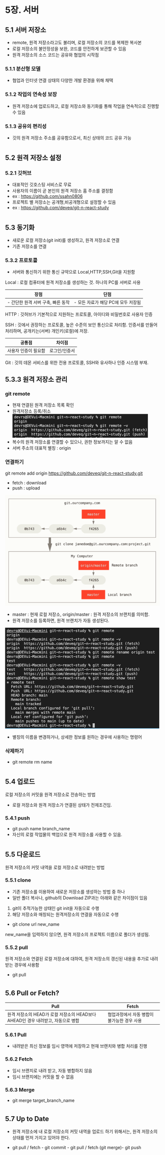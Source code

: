 # 5장. 서버

## 5.1 서버 저장소
- remote, 원격 저장소라고도 불리며, 로컬 저장소의 코드를 복제한 복사본
- 로컬 저장소의 불안정성을 보완, 코드를 안전하게 보관할 수 있음
- 원격 저장소의 소스 코드는 공유와 협업의 시작점
### 5.1.1 분산형 모델
- 협업과 인터넷 연결 상태의 다양한 개발 환경을 위해 채택
### 5.1.2 작업의 연속성 보장
- 원격 저장소에 업로드하고, 로컬 저장소와 동기화를 통해 작업을 연속적으로 진행할 수 있음
### 5.1.3 공유의 편리성
- 깃의 원격 저장소 주소를 공유함으로서, 최신 상태의 코드 공유 가능

#
## 5.2 원격 저장소 설정
### 5.2.1 깃허브
- 대표적인 깃호스팅 서비스로 무료
- 사용자의 이름이 곧 본인의 원격 저장소 홈 주소를 결정함
- ex : https://github.com/ssahn0806
- 프로젝트 별 저장소는 공개형,비공개형으로 설정할 수 있음
- ex : https://github.com/deveq/git-n-react-study
#
## 5.3 동기화
- 새로운 로컬 저장소(git init)를 생성하고, 원격 저장소로 연결
- 기존 저장소를 연결

### 5.3.2 프로토콜
- 서버와 통신하기 위한 통신 규약으로 Local,HTTP,SSH,Git을 지원함

Local : 로컬 컴퓨터에 원격 저장소를 생성하는 것. 하나의 PC를 서버로 사용

|장점|단점|
|---|---|
|- 간단한 원격 서버 구축, 빠른 동작|- 모든 자료가 해당 PC에 모두 저장됨|

HTTP : 깃허브가 기본적으로 지원하는 프로토콜, 아이디와 비밀번호로 사용자 인증

SSH : 깃에서 권장하는 프로토콜, 높은 수준의 보안 통신으로 처리함. 인증서를 만들어 처리하며, 공개키는(서버) 개인키(로컬)에 저장.

|공통점|차이점|
|---|---|
|사용자 인증이 필요함|로그인/인증서|

Git : 깃의 데몬 서비스를 위한 전용 프로토콜, SSH와 유사하나 인증 시스템 부재.

## 5.3.3 원격 저장소 관리
### git remote
- 현재 연결된 원격 저장소 목록 확인
- 원격저장소 등록/취소
![remote1](./1.png)
- 복수의 원격 저장소를 연결할 수 있으나, 권한 정보까지는 알 수 없음
- 서버 주소의 대표적 별칭 : origin

### 연결하기
git remote add origin https://github.com/deveq/git-n-react-study.git

- fetch : download
- push : upload

![remote2](./2.png)
- master : 현재 로컬 저장소, origin/master : 원격 저장소의 브랜치를 의미함.
- 원격 저장소를 등록하면, 원격 브랜치가 자동 생성된다.

![remote3](./3.png)
- 별칭의 이름을 변경하거나, 상세한 정보를 원하는 경우에 사용하는 명령어

### 삭제하기
- git remote rm name
#
## 5.4 업로드
로컬 저장소의 커밋을 원격 저장소로 전송하는 방법
- 로컬 저장소와 원격 저장소가 연결된 상태가 전제조건임.

### 5.4.1 push
- git push name branch_name
- 자신의 로컬 작업물의 백업으로 원격 저장소를 사용할 수 있음.
#
## 5.5 다운로드
원격 저장소의 커밋 내역을 로컬 저장소로 내려받는 방법
### 5.5.1 clone
- 기존 저장소를 이용하여 새로운 저장소를 생성하는 방법 중 하나
- 일반 폴더 복사나, github의 Download ZIP과는 아래와 같은 차이점이 있음

1. git이 추적가능한 상태인 git init을 자동으로 수행
2. 해당 저장소와 매칭되는 원격저장소의 연결을 자동으로 수행


* git clone url new_name

new_name을 입력하지 않으면, 원격 저장소의 프로젝트 이름으로 폴더가 생성됨.

### 5.5.2 pull
원격 저장소와 연결된 로컬 저장소에 대하여, 원격 저장소의 갱신된 내용을 추가로 내려받는 경우에 사용함
- git pull
#
## 5.6 Pull or Fetch?
|Pull|Fetch|
|---|---|
|원격 저장소의 HEAD가 로컬 저장소의 HEAD보다 AHEAD인 경우 내려받고, 자동으로 병합| 협업과정에서 자동 병합이 불가능한 경우 사용|
### 5.6.1 Pull
- 내려받은 최신 정보를 임시 영역에 저장하고 현재 브랜치와 병합 처리를 진행
### 5.6.2 Fetch
- 임시 브랜치로 내려 받고, 자동 병합하지 않음
- 임시 브랜치에는 커밋을 할 수 없음
### 5.6.3 Merge
- git merge target_branch_name
#
## 5.7 Up to Date
- 원격 저장소에 내 로컬 저장소의 커밋 내역을 업로드 하기 위해서는, 원격 저장소의 상태를 먼저 가지고 있어야 한다.

- git pull / fetch - git commit - git pull / fetch (git merge)- git push